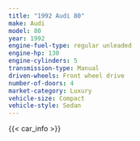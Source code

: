 ```yaml
---
title: "1992 Audi 80"
make: Audi
model: 80
year: 1992
engine-fuel-type: regular unleaded
engine-hp: 130
engine-cylinders: 5
transmission-type: Manual
driven-wheels: Front wheel drive
number-of-doors: 4
market-category: Luxury
vehicle-size: Compact
vehicle-style: Sedan
---
```


{{< car_info >}}
